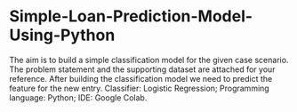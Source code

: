 # Simple-Loan-Prediction-Model-Using-Python
The aim is to build a simple classification model for the given case scenario. The problem statement and the supporting dataset are attached for your reference. After building the classification model we need to predict the feature for the new entry. 
Classifier: Logistic Regression; 
Programming language: Python; 
IDE: Google Colab.
